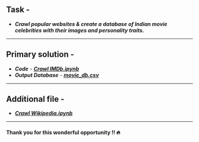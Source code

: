 ## Task -
- **_Crawl popular websites & create a database of Indian movie celebrities with their images and personality traits._**
---
## Primary solution -
- **_Code_** - [**_Crawl IMDb.ipynb_**](https://github.com/AparGarg99/Web-scraping-with-python/blob/master/Bipolar%20Factory%20internship%20assignment/Crawl%20IMDb.ipynb)
- **_Output Database_** - [**_movie_db.csv_**](https://github.com/AparGarg99/Web-scraping-with-python/blob/master/Bipolar%20Factory%20internship%20assignment/movie_db.csv)
---
## Additional file -
- [**_Crawl Wikipedia.ipynb_**](https://github.com/AparGarg99/Web-scraping-with-python/blob/master/Bipolar%20Factory%20internship%20assignment/Crawl%20Wikipedia.ipynb)
---

#### Thank you for this wonderful opportunity !! :fire:


